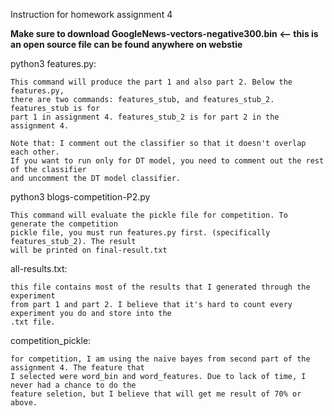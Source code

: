 Instruction for homework assignment 4

**Make sure to download GoogleNews-vectors-negative300.bin <-- this is an open source file can be found anywhere on webstie**

  python3 features.py:

    This command will produce the part 1 and also part 2. Below the features.py,
    there are two commands: features_stub, and features_stub_2. features_stub is for
    part 1 in assignment 4. features_stub_2 is for part 2 in the assignment 4.

    Note that: I comment out the classifier so that it doesn't overlap each other.
    If you want to run only for DT model, you need to comment out the rest of the classifier
    and uncomment the DT model classifier.

  python3 blogs-competition-P2.py

    This command will evaluate the pickle file for competition. To generate the competition
    pickle file, you must run features.py first. (specifically features_stub_2). The result
    will be printed on final-result.txt

  all-results.txt:
  
    this file contains most of the results that I generated through the experiment
    from part 1 and part 2. I believe that it's hard to count every experiment you do and store into the
    .txt file.

  competition_pickle:
  
    for competition, I am using the naive bayes from second part of the assignment 4. The feature that
    I selected were word_bin and word_features. Due to lack of time, I never had a chance to do the
    feature seletion, but I believe that will get me result of 70% or above.

  
 
